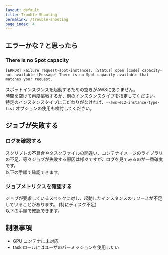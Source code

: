 ```yaml
---
layout: default
title: Trouble Shooting
permalink: /trouble-shooting
page_index: 4
---
```


## エラーかな？と思ったら

### There is no Spot capacity

```
[ERROR] Failure request-spot-instances. [Status] open [Code] capacity-not-available [Message] There is no Spot capacity available that matches your request.
```

スポットインスタンスを起動するための空きがAWSにありません。  
時間を空けて再度挑戦するか、別のインスタンスタイプを指定してください。  
特定のインスタンスタイプにこだわりがなければ、`--aws-ec2-instance-type-list` オプションの使用も検討してください。

## ジョブが失敗する

### ログを確認する

スクリプトの不具合やタスクファイルの間違い、コンテナイメージのライブラリの不足、等々ジョブが失敗する原因は様々ですが、ログを見てみるのが一番確実です。  
以下の手順で確認できます。

### ジョブメトリクスを確認する

ジョブが要求しているスペックに対し、起動したインスタンスのリソースが不足していることがあります。 (特にディスク不足)   
以下の手順で確認できます。



## 制限事項

 - GPU コンテナに未対応
 - task ロールにはユーザのパーミッションを使用したい


